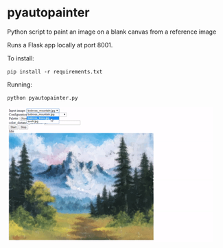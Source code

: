 # pyautopainter
Python script to paint an image on a blank canvas from a reference image

Runs a Flask app locally at port 8001.

To install:

```
pip install -r requirements.txt
```

Running:
```
python pyautopainter.py
```

![example gif at 2x speed](https://github.com/Spyduck/pyautopainter/raw/master/examples/example.gif)